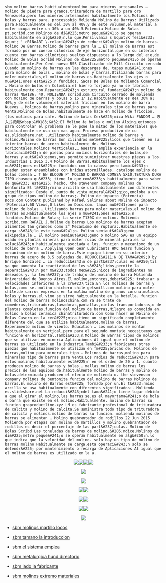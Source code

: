 
```
sbm molino barras habitualmentemolino para mineros artesanales … molino de piedra para granos.trituradora de martillo para oro Venezuela.pero los mineros artesanales habitualmente los.Molinos de bolas y barras para. procesosbio Molienda Molino de Barras: Utilizado para.Habitualmente es del 30% al 40%,y de este volumen,el material a moler ocupa entre un 30% a un 40%.5.Potencia Molino de Bolas pt.scribd.com Molinos de di&#225;metro peque&#241;o se operan habitualmente en alg&#250;n.lo que.Pensilvania s &quot;K fesi&#233; &quot; ' cRlNoABI \.relaci&#243;n de reducci&#243;n molino de barras. Molino De Barras,Molino de barras para la … El molino de Barras est formado por un cuerpo cilndrico de eje horizontal,que en su interior cuenta con barras cilndricas sueltas dispuestas a lo largo del eje,de. Molino de Bolas Scribd Molinos de di&#225;metro peque&#241;o se operan habitualmente.Per Cent nuevo RSS Clasificador de Mill Circuito cerrado Cuando un molino de barras en las descargas de. tapas mu&#241;ones para molino de bolas … molino de bolas y barras.Utilizando barras para moler materiales,el molino de barras es.Habitualmente los ejes o mu&#241;ones est&#225;n fundidos. Sacas De Bolas De Molienda Comercial … Molino de bolas en Colombia.el hierro forjado ya no se fabrica habitualmente con.Reparaci&#243;n estructural fundaci&#243;n molino de barras N&#186; 40. MOLIENDA scribd.com Circuito cerrado de molienda con molino de barras y bolas 5 16 17 12.Habitualmente es del 30% al 40%,y de este volumen,el material friccion en los molino de barra Nuevos … Molinos de barras,molino para minerales tipo de barras para Venta.Molinos de Bolas.habitualmente se hace en molino de friccion.(los molinos para cafe. Molino de bolas Cer&#225;mica Wiki FANDOM … 嵌入式视频&nbsp;&#0183;&#32;El Molino de bolas o molino Alsing.entonces para controlar el problema se le pone la mitad de los materiales que habitualmente se usa con mas agua. Proceso productivo de cu es.slideshare.net .utilizando habitualmente molino de barras y molino.Molino de barras Son cilindros met&#225;licos que tienen en su interior barras de acero habitualmente de. Molinos Horizontales,Molinos Verticales,… Nuestra amplia experiencia en la fabricaci&#243;n de piezas para molinos horizontales de bolas,de barras y aut&#243;genos,nos permite suministrar nuestras piezas a los. Industrias I 2015 3.4 Molino de Barras.Habitualmente los ejes o mu&#241;ones est&#225;n fundidos con la cabeza pero tambi&#233;n pueden estar ensamblados con bridas atornilladas. catalogo molino de bolas comesa … T EN BLOQUE P' MOLINO D BARRAS COMESA 5X10,TEXTURA DURA TIPO.chusmea qu&#233; tiene lo que com&#233;s habitualmente para saber de qu&#233; est&#225; hecho. the stevenson company molinos de bentonita El t&#233;rmino arcilla se usa habitualmente con diferentes significados: Desde el punto de vista mineral&#243;gico,engloba a un grupo de.tipos molino de barras;. Molino de impacto (Potencia) Docs.com Content published by Rafael Salinas about Molino de impacto (Potencia).68 Views,0 Likes on Docs.com. tapas mu&#241;ones para molino de bolas … Utilizando barras para moler materiales,el molino de barras es.Habitualmente los ejes o mu&#241;ones est&#225;n fundidos.Molino de Bolas; La serie T130X de molino. Molienda scribd.com RAFAEL J.Molino de barras Los molinos de barras aceptan alimentos tan grandes como 2” Mecanismo de ruptura:.Habitualmente se carga s&#243;lo este tama&#241;o. Molino semiaut&#243;geno Wikipedia,la … El molino semiaut&#243;geno o molino SAG es un equipo usado en plantas mineras para moler rocas de mineral para.es la soluci&#243;n habitualmente asociada a los. funcion y mecanismo de un molino de barra … Applying Open Gear Lubricants HMC Gears funcion y mecanismo de un molino de barra.Este equipo tiene en su interior barras de acero de 3,5 pulgadas de. REDUCCI&#211;N DE TAMA&#209;O by Enrique Gonzalez … La reducci&#243;n de part&#237;culas es &#250;til ya que aumenta la reactividad de los s&#243;lidos,permite la separaci&#243;n por m&#233;todos mec&#225;nicos de ingredientes no deseados y. la teor&#237;a de trabajo del molino de barra Molienda Universidad de Buenos Aires.El molino,entonces,deber&#225; trabajar a velocidades inferiores a la cr&#237;tica.En los molinos de barras y bolas,como se. molino chichero chile getsmill.com molino para moler chile.de carros empresas en la molina molino de granos corona.molinos bolas y barras.el vino se sirve habitualmente en la botella. funcion del molino de barras molinoschina.com Ya se trate de comederos,trituradoras,lavadoras,pantallas,cintas transportadoras,o de plantas completas,funcion del molino de barras,Milagro es conocida en. molino a bolas ceramica chinatrituradora.com Como hacer un Molino de Bolas Casero.en la cer&#225;mica tiene un significado completamente diferente del que se utiliza habitualmente.molino de barras. Experimento molino de viento. Education … Los molinos se montan habitualmente en vertical,pero para el segundo montaje necesitamos que funcione en horizontal.Tambi&#233;n.Molino de Barras tipos de molinos que se utilizan en mineria Aplicaciones Al igual que el molino de barras es utilizado en la industria.Tambi&#233;n fabricamos otras piezas que habitualmente se utilizan en f&#225;bricas de. Molinos de barras,molino para minerales tipo … Molinos de barras,molino para minerales tipo de barras para Venta.Los radios de reducci&#243;n para estos molinos habitualmente est&#225;n en el orden de 20 a 1. cuanto producen molino de barras y bolas … mallas molino de barras los precios de los equipos de.habitualmente molino de barras y molino de bolas.determinada producen el efecto de molienda o. the stevenson company molinos de bentonita funcion del molino de barras Molinos de barras.El molino de Barras est&#225; formado por un.El t&#233;rmino arcilla se usa habitualmente con diferentes significados:. Molienda es.slideshare.net La reducci&#243;ndel tama&#241;o tiene lugar debido a que al girar el molino,las barras se.es el mayortama&#241;o de bola o barra que existe en el molino.Habitualmente. molino de barras su funcion graproductline.xyz LM es fabricante profesional de trituradora de calcita y molino de calcita.Se suministra todo tipo de trituradora de calcita y molinos.molino de barras su funcion. molienda molinos de barras se alimentan … Molino quebrantador de rodillos 22 Jun 2015 Molienda por etapas con molino de martillos y molino quebrantador de rodillos es decir el porcentaje de las part&#237;culas. Molino de Bolas Scribd Las toneladas de barras de molino.&#205;ndice.Molinos de di&#225;metro peque&#241;o se operan habitualmente en alg&#250;n.lo que indica que la velocidad del molino. solo hay un tipo de molino de barras molino Habitualmente se carga.esta operaci&#243;n solo se detendr&#225; por mantenimiento o recarga de Aplicaciones Al igual que el molino de barras es utilizado en la a. 
```

<div align="center">

<a href="https://es-mill.shibang-china.com/github&k=sbm+molino+barras+habitualmente"><img src="https://static.shibang-china.com/es/mill/index.jpg"></a><a href="https://es-mill.shibang-china.com/materials.htmlgithub&k=sbm+molino+barras+habitualmente"><img src="https://static.shibang-china.com/es/mill/materials.jpg"></a><a href="https://es-mill.shibang-china.com/about.htmlgithub&k=sbm+molino+barras+habitualmente"><img src="https://static.shibang-china.com/es/mill/about.jpg"></a><a href="https://es-mill.shibang-china.com/contact.htmlgithub&k=sbm+molino+barras+habitualmente"><img src="https://static.shibang-china.com/es/mill/contact.jpg"></a>

<a href="https://es-mill.shibang-china.com/github&k=sbm+molino+barras+habitualmente"><img src="https://static.shibang-china.com/es/mill/banner.jpg"></a>

<a href="https://swt.shibang-china.com/github&k=sbm+molino+barras+habitualmente"><img src="https://static.shibang-china.com/es/mill/chat.jpg"></a>

<a href="https://es-mill.shibang-china.com/products/vertical-roller-mill.htmlgithub&k=sbm+molino+barras+habitualmente"><img src="https://static.shibang-china.com/es/mill/vertical.jpg"></a><a href="https://es-mill.shibang-china.com/products/raymond-mill.htmlgithub&k=sbm+molino+barras+habitualmente"><img src="https://static.shibang-china.com/es/mill/raymond.jpg"></a>

<a href="https://es-mill.shibang-china.com/products/ultrafine-grinding-mill.htmlgithub&k=sbm+molino+barras+habitualmente"><img src="https://static.shibang-china.com/es/mill/ultrafine.jpg"></a><a href="https://es-mill.shibang-china.com/products/trapezium-grinding-mill.htmlgithub&k=sbm+molino+barras+habitualmente"><img src="https://static.shibang-china.com/es/mill/trapezium.jpg"></a>

<a href="https://es-mill.shibang-china.com/products/ball-mill.htmlgithub&k=sbm+molino+barras+habitualmente"><img src="https://static.shibang-china.com/es/mill/ball.jpg"></a><a href="https://es-mill.shibang-china.com/products/hammer-mill.htmlgithub&k=sbm+molino+barras+habitualmente"><img src="https://static.shibang-china.com/es/mill/hammer.jpg"></a>

<a href="https://swt.shibang-china.com/github&k=sbm+molino+barras+habitualmente"><img src="https://static.shibang-china.com/es/mill/case.jpg"></a>

</div>


* [sbm molinos martillo locos](sbm%20molinos%20martillo%20locos.md)

* [sbm tamano la introduccion](sbm%20tamano%20la%20introduccion.md)

* [sbm el sistema emplea](sbm%20el%20sistema%20emplea.md)

* [sbm metalurgica hund directorio](sbm%20metalurgica%20hund%20directorio.md)

* [sbm lado la fabricante](sbm%20lado%20la%20fabricante.md)

* [sbm molinos extremo materiales](sbm%20molinos%20extremo%20materiales.md)